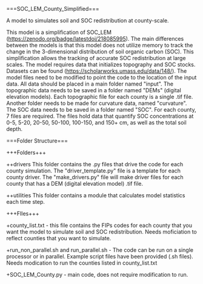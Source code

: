 ===SOC_LEM_County_Simplified===

A model to simulates soil and SOC redistribution at county-scale.

This model is a simplification of SOC_LEM (https://zenodo.org/badge/latestdoi/218085995). The main differences between the models is that this model does not utilize memory to track the change in the 3-dimensional distribution of soil organic carbon (SOC). This simplification allows the tracking of accurate SOC redistribution at large scales. The model requires data that initializes topography and SOC stocks. Datasets can be found (https://scholarworks.umass.edu/data/148/). The model files need to be modified to point the code to the location of the input data. All data should be placed in a main folder named "input". The topographic data needs to be saved in a folder named "DEMs" (digital elevation models). Each topographic file for each county is a single .tif file. Another folder needs to be made for curvature data, named "curvature". The SOC data needs to be saved in a folder named "SOC". For each county, 7 files are required. The files hold data that quantify SOC concentrations at 0-5, 5-20, 20-50, 50-100, 100-150, and 150+ cm, as well as the total soil depth.

===Folder Structure===

+++Folders+++

++drivers
   This folder contains the .py files that drive the code for each county simulation. The "driver_template.py" file is a template for each county driver. The   "make_drivers.py" file will make driver files for each county that has a DEM (digital elevation model) .tif file. 

++utilities
   This folder contains a module that calculates model statistics each time step.

+++FIles+++

+county_list.txt - this file contains the FIPs codes for each county that you want the model to simulate soil and SOC redistribution. Needs moficiation to reflect counties that you want to simulate.

+run_non_parallel.sh and run_parallel.sh - The code can be run on a single processor or in parallel. Example script files have been provided (.sh files). Needs modication to run the counties listed in county_list.txt

+SOC_LEM_County.py - main code, does not require modification to run.

